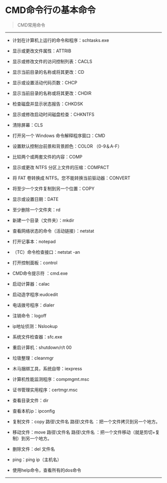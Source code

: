 # CMD命令行の基本命令
> CMD常用命令  
- - -
* 计划在计算机上运行的命令和程序：schtasks.exe  
+ 显示或更改文件属性：ATTRIB  
* 显示或修改文件的访问控制列表：CACLS  
+ 显示当前目录的名称或将其更改：CD
* 显示或设置活动代码页数：CHCP  
+ 显示当前目录的名称或将其更改：CHDIR  
* 检查磁盘并显示状态报告：CHKDSK  
+ 显示或修改启动时间磁盘检查：CHKNTFS  
- 清除屏幕：CLS  
+ 打开另一个 Windows 命令解释程序窗口：CMD  
* 设置默认控制台前景和背景颜色：COLOR （0-9＆A-F）  
+ 比较两个或两套文件的内容：COMP  
* 显示或更改 NTFS 分区上文件的压缩：COMPACT  
+ 将 FAT 卷转换成 NTFS。您不能转换当前驱动器：CONVERT  
* 将至少一个文件复制到另一个位置：COPY  
+ 显示或设置日期：DATE  
* 至少删除一个文件夹：rd  
+ 新建一个目录（文件夹）：mkdir  
* 查看网络状态的命令（活动链接）：netstat  
+ 打开记事本：notepad  
* （TC）命令检查接口：netstat -an  
+ 打开控制面板：control  
* CMD命令提示符 ：cmd.exe  
+ 启动计算器：calac  
* 启动造字程序:eudcedit  
+ 电话拨号程序：dialer  
* 注销命令：logoff  
+ ip地址侦测：Nslookup  
* 系统文件检查器：sfc.exe  
+ 重启计算机：shutdown/r/t 00
* 垃圾整理：cleanmgr  
- 木马捆绑工具，系统自带：iexpress  
+ 计算机性能监测程序：compmgmt.msc  
- 证书管理实用程序：certmgr.msc  
* 查看目录文件：dir
+ 查看本机ip：ipconfig 
* 复制文件：copy 路径\文件名 路径\文件名 ：把一个文件拷贝到另一个地方。
+ 移动文件：move 路径\文件名 路径\文件名 ：把一个文件移动（就是剪切+复制）到另一个地方。 
* 删除文件：del 文件名
+ ping：ping ip（主机名）
* 使用help命令，查看所有的dos命令
- - - 